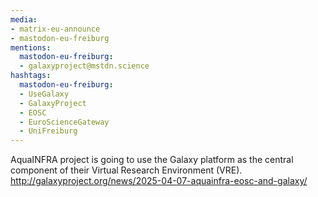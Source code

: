 ```yaml
---
media:
- matrix-eu-announce
- mastodon-eu-freiburg
mentions:
  mastodon-eu-freiburg:
  - galaxyproject@mstdn.science
hashtags:
  mastodon-eu-freiburg:
  - UseGalaxy
  - GalaxyProject
  - EOSC
  - EuroScienceGateway
  - UniFreiburg
---
```

AquaINFRA project is going to use the Galaxy platform as the central component of their Virtual Research Environment (VRE).
http://galaxyproject.org/news/2025-04-07-aquainfra-eosc-and-galaxy/